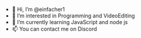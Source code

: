 - 👋 Hi, I’m @einfacher1
- 👀 I’m interested in Programming and VideoEditing
- 🌱 I’m currently learning JavaScript and node js
- 📫 You can contact me on Discord

<!---
einfacher1/einfacher1 is a ✨ special ✨ repository because its `README.md` (this file) appears on your GitHub profile.
You can click the Preview link to take a look at your changes.
--->
